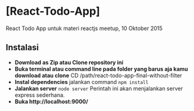 # [React-Todo-App]
React Todo App untuk materi reactjs meetup, 10 Oktober 2015


## Instalasi
* **Download as Zip atau Clone repository ini**
* **Buka terminal atau command line pada folder yang barus aja kamu download atau clone** CD /path/react-todo-app-final-without-filter
* **Instal dependencies** jalankan command `npm install`
* **Jalankan server** `node server` Perintah ini akan menjalankan server express sederhana.
* **Buka http://localhost:9000/**
